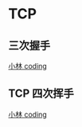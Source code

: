 # TCP

## 三次握手

[小林 coding](https://xiaolincoding.com/network/3_tcp/tcp_interview.html#tcp-%E4%B8%89%E6%AC%A1%E6%8F%A1%E6%89%8B%E8%BF%87%E7%A8%8B%E6%98%AF%E6%80%8E%E6%A0%B7%E7%9A%84)

## TCP 四次挥手

[小林 coding](https://xiaolincoding.com/network/3_tcp/tcp_interview.html#tcp-%E5%9B%9B%E6%AC%A1%E6%8C%A5%E6%89%8B%E8%BF%87%E7%A8%8B%E6%98%AF%E6%80%8E%E6%A0%B7%E7%9A%84)
